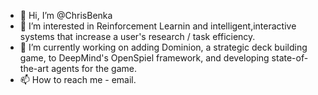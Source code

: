 - 👋 Hi, I’m @ChrisBenka
- 👀 I’m interested in Reinforcement Learnin  and intelligent,interactive systems that increase a user's research / task efficiency. 
- 🌱 I’m currently working on adding Dominion, a strategic deck building game, to DeepMind's OpenSpiel framework, and developing state-of-the-art agents for the game. 
- 📫 How to reach me - email. 

<!---
ChrisBenka/ChrisBenka is a ✨ special ✨ repository because its `README.md` (this file) appears on your GitHub profile.
You can click the Preview link to take a look at your changes.
--->
